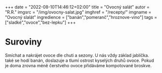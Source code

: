 
+++
date = "2022-08-10T14:46:12+02:00"
title = "Ovocný salát"
autor = "R.R."
imgsrc = "/img/ovocny-salat.jpg"
imghref = "/recepty/"
imgname = "Ovocný slalát"
ingredience = ["banán","pomeranč","hroznove-vino"]
tags = ["sladké","ovoce","bez-lepku"]
+++

# Suroviny
Smíchat a nakrájet ovoce dle chuti a sezony. U nás vždy základ jablíčka. 
také se hodí banán, doslazuje a tlumí ostrost kyselých druhů ovoce. 
Pokud je doma zrovna méně čerstvého ovoce přidáváme kompotované broskve.